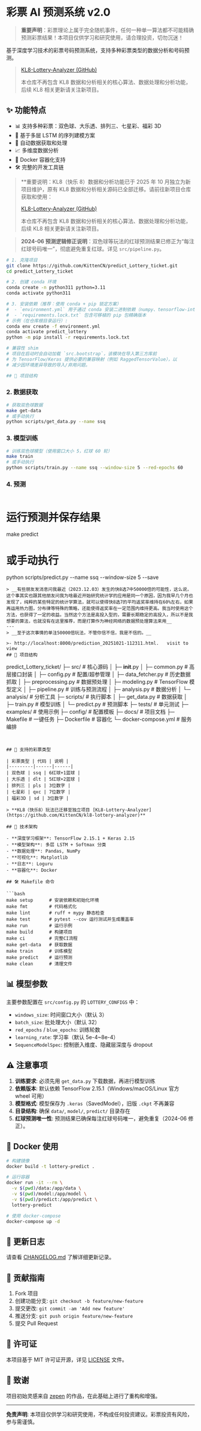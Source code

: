 # 彩票 AI 预测系统 v2.0

> **重要声明**：彩票理论上属于完全随机事件，任何一种单一算法都不可能精确预测彩票结果！本项目仅供学习和研究使用，请合理投资，切勿沉迷！

基于深度学习技术的彩票号码预测系统，支持多种彩票类型的数据分析和号码预测。

> [KL8-Lottery-Analyzer (GitHub)](https://github.com/KittenCN/kl8-lottery-analyzer)
>
> 本仓库不再包含 KL8 数据和分析相关的核心算法、数据处理和分析功能，后续 KL8 相关更新请关注新项目。

## ✨ 功能特点

- 📊 支持多种彩票：双色球、大乐透、排列三、七星彩、福彩 3D
- 🧠 基于多层 LSTM 的序列建模方案
- 🔄 自动数据获取和处理
- 📈 多维度数据分析
- 🐳 Docker 容器化支持
- 🛠️ 完整的开发工具链

> \*\*重要说明：KL8（快乐 8）数据和分析功能已于 2025 年 10 月独立为新项目维护，原有 KL8 数据和分析相关源码已全部迁移。请前往新项目仓库获取和使用：
>
> [KL8-Lottery-Analyzer (GitHub)](https://github.com/KittenCN/kl8-lottery-analyzer)
>
> 本仓库不再包含 KL8 数据和分析相关的核心算法、数据处理和分析功能，后续 KL8 相关更新请关注新项目。

> **2024-06 预测逻辑修正说明**：双色球等玩法的红球预测结果已修正为“每注红球号码唯一”，彻底避免重复红球。详见 `src/pipeline.py`。

```bash
# 1. 克隆项目
git clone https://github.com/KittenCN/predict_Lottery_ticket.git
cd predict_Lottery_ticket

# 2. 创建 conda 环境
conda create -n python311 python=3.11
conda activate python311

# 3. 安装依赖（推荐：使用 conda + pip 锁定方案）
#  - `environment.yml` 用于通过 conda 安装二进制依赖（numpy、tensorflow-intel、pytorch 等）
#  - `requirements.lock.txt` 包含可移植的 pip 包精确版本
# 示例（在仓库根目录运行）:
conda env create -f environment.yml
conda activate predict_lottery
python -m pip install -r requirements.lock.txt

# 兼容性 shim
# 项目在启动时会自动加载 `src.bootstrap`，该模块在导入第三方库前
# 为 TensorFlow/Keras 提供必要的兼容映射（例如 RaggedTensorValue），以
# 减少因环境差异导致的导入/弃用问题。

## 📁 项目结构

```

### 2. 数据获取

```bash
# 获取双色球数据
make get-data
# 或手动执行
python scripts/get_data.py --name ssq
```

### 3. 模型训练

```bash
# 训练双色球模型（使用窗口大小 5，红球 60 轮）
make train
# 或手动执行
python scripts/train.py --name ssq --window-size 5 --red-epochs 60
```

### 4. 预测

```bash

```

# 运行预测并保存结果

make predict

# 或手动执行

python scripts/predict.py --name ssq --window-size 5 --save

```
> __有些朋友发消息问我最近（2023.12.03）发生的快8选7中50000倍的可能性，这么说，这个事其实也跟其他朋友问我为啥最近开始研究统计学的应用是同一个原因，因为我早几个月也发现了，纯粹的某些特定的统计学算法，就可以使得快8选7的平均返奖率维持在60%左右，如果再运用热力图，分布律等特殊的策略，还能使得返奖率在一定范围内维持更高。我当时使用这个方法，也获得了一定的收益。当然这个方法是高投入型的，需要长期稳定的高投入，所以不是我想要的算法，也就没有在这里推荐，而是打算作为神经网络的数据预处理算法来用__
---
> __至于这次事情的单注50000倍玩法，不管你信不信，我是不信的。__

>- http://localhost:8000/prediction_20251021-112311.html.   visit to view
## 📁 项目结构

```

predict_Lottery_ticket/
├─ src/ # 核心源码
│ ├─ **init**.py
│ ├─ common.py # 高层接口封装
│ ├─ config.py # 配置/超参管理
│ ├─ data_fetcher.py # 历史数据抓取
│ ├─ preprocessing.py # 数据预处理
│ ├─ modeling.py # TensorFlow 模型定义
│ ├─ pipeline.py # 训练与预测流程
│ ├─ analysis.py # 数据分析
│ └─ analysis/ # 分析工具
├─ scripts/ # 执行脚本
│ ├─ get_data.py # 数据获取
│ ├─ train.py # 模型训练
│ └─ predict.py # 预测脚本
├─ tests/ # 单元测试
├─ examples/ # 使用示例
├─ config/ # 配置模板
├─ docs/ # 项目文档
├─ Makefile # 一键任务
├─ Dockerfile # 容器化
└─ docker-compose.yml # 服务编排

````


## 🎯 支持的彩票类型

| 彩票类型 | 代码 | 说明 |
|---------|------|------|
| 双色球 | ssq | 6红球+1蓝球 |
| 大乐透 | dlt | 5红球+2蓝球 |
| 排列三 | pls | 3位数字 |
| 七星彩 | qxc | 7位数字 |
| 福彩3D | sd | 3位数字 |

> **KL8（快乐8）玩法已迁移至独立项目 [KL8-Lottery-Analyzer](https://github.com/KittenCN/kl8-lottery-analyzer)**

## 🔧 技术架构

- **深度学习框架**: TensorFlow 2.15.1 + Keras 2.15
- **模型架构**: 多层 LSTM + Softmax 分类
- **数据处理**: Pandas, NumPy
- **可视化**: Matplotlib
- **日志**: Loguru
- **容器化**: Docker

## 🛠️ Makefile 命令

```bash
make setup      # 安装依赖和初始化环境
make fmt        # 代码格式化
make lint       # ruff + mypy 静态检查
make test       # pytest --cov 运行测试并生成覆盖率
make run        # 运行示例
make build      # 构建项目
make ci         # 完整CI流程
make get-data   # 获取数据
make train      # 训练模型
make predict    # 运行预测
make clean      # 清理文件
````

## 📊 模型参数

主要参数配置在 `src/config.py` 的 `LOTTERY_CONFIGS` 中：

- `windows_size`: 时间窗口大小（默认 3）
- `batch_size`: 批处理大小（默认 32）
- `red_epochs` / `blue_epochs`: 训练轮数
- `learning_rate`: 学习率（默认 5e-4~8e-4）
- `SequenceModelSpec`: 控制嵌入维度、隐藏层深度与 dropout

## ⚠️ 注意事项

1. **训练要求**: 必须先用 `get_data.py` 下载数据，再进行模型训练
2. **依赖版本**: 默认依赖 TensorFlow 2.15.1（Windows/macOS/Linux 官方 wheel 可用）
3. **模型格式**: 模型保存为 `.keras`（SavedModel），旧版 `.ckpt` 不再兼容
4. **目录结构**: 确保 `data/`, `model/`, `predict/` 目录存在
5. **红球预测唯一性**: 预测结果已确保每注红球号码唯一，避免重复（2024-06 修正）。

## 🐳 Docker 使用

```bash
# 构建镜像
docker build -t lottery-predict .

# 运行容器
docker run -it --rm \
  -v $(pwd)/data:/app/data \
  -v $(pwd)/model:/app/model \
  -v $(pwd)/predict:/app/predict \
  lottery-predict

# 使用 docker-compose
docker-compose up -d
```

## 📝 更新日志

请查看 [CHANGELOG.md](CHANGELOG.md) 了解详细更新记录。

## 🤝 贡献指南

1. Fork 项目
2. 创建功能分支: `git checkout -b feature/new-feature`
3. 提交更改: `git commit -am 'Add new feature'`
4. 推送分支: `git push origin feature/new-feature`
5. 提交 Pull Request

## 📄 许可证

本项目基于 MIT 许可证开源，详见 [LICENSE](LICENSE) 文件。

## 🙏 致谢

项目初始灵感来自 [zepen](https://github.com/zepen/predict_Lottery_ticket) 的作品，在此基础上进行了重构和增强。

---

**免责声明**: 本项目仅供学习和研究使用，不构成任何投资建议。彩票投资有风险，参与需谨慎。
